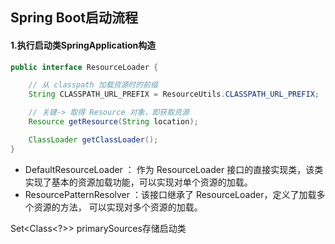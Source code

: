 ## Spring Boot启动流程

#### 1.执行启动类SpringApplication构造



```java
public interface ResourceLoader {

    // 从 classpath 加载资源时的前缀
    String CLASSPATH_URL_PREFIX = ResourceUtils.CLASSPATH_URL_PREFIX;

    // 关键-> 取得 Resource 对象，即获取资源
    Resource getResource(String location);

    ClassLoader getClassLoader();
}
```

- DefaultResourceLoader ： 作为 ResourceLoader 接口的直接实现类，该类实现了基本的资源加载功能，可以实现对单个资源的加载。
- ResourcePatternResolver ：该接口继承了 ResourceLoader，定义了加载多个资源的方法， 可以实现对多个资源的加载。

Set<Class<?>>   primarySources存储启动类 

